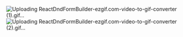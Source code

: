 ![Uploading ReactDndFormBuilder-ezgif.com-video-to-gif-converter (1).gif…]()
![Uploading ReactDndFormBuilder-ezgif.com-video-to-gif-converter (2).gif…]()
